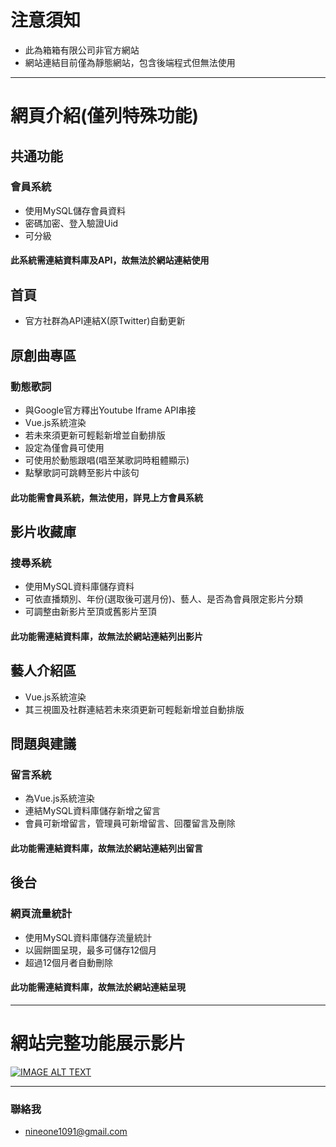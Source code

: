 # 注意須知
* 此為箱箱有限公司非官方網站
* 網站連結目前僅為靜態網站，包含後端程式但無法使用

---
# 網頁介紹(僅列特殊功能)
## 共通功能
### 會員系統
* 使用MySQL儲存會員資料
* 密碼加密、登入驗證Uid
* 可分級
#### **此系統需連結資料庫及API，故無法於網站連結使用**
## 首頁
* 官方社群為API連結X(原Twitter)自動更新
## 原創曲專區
### 動態歌詞
* 與Google官方釋出Youtube Iframe API串接
* Vue.js系統渲染
* 若未來須更新可輕鬆新增並自動排版
* 設定為僅會員可使用
* 可使用於動態跟唱(唱至某歌詞時粗體顯示)
* 點擊歌詞可跳轉至影片中該句
#### **此功能需會員系統，無法使用，詳見上方會員系統**
## 影片收藏庫
### 搜尋系統
* 使用MySQL資料庫儲存資料
* 可依直播類別、年份(選取後可選月份)、藝人、是否為會員限定影片分類
* 可調整由新影片至頂或舊影片至頂
#### **此功能需連結資料庫，故無法於網站連結列出影片**
## 藝人介紹區
* Vue.js系統渲染
* 其三視圖及社群連結若未來須更新可輕鬆新增並自動排版
## 問題與建議
### 留言系統
* 為Vue.js系統渲染
* 連結MySQL資料庫儲存新增之留言
* 會員可新增留言，管理員可新增留言、回覆留言及刪除
#### **此功能需連結資料庫，故無法於網站連結列出留言**
## 後台
### 網頁流量統計
* 使用MySQL資料庫儲存流量統計
* 以圓餅圖呈現，最多可儲存12個月
* 超過12個月者自動刪除
#### **此功能需連結資料庫，故無法於網站連結呈現**

---
# 網站完整功能展示影片
[![IMAGE ALT TEXT](http://img.youtube.com/vi/jEtjJZFgqrU/0.jpg)](https://www.youtube.com/watch?v=jEtjJZFgqrU "TheBox網站")

---
### 聯絡我
* nineone1091@gmail.com

